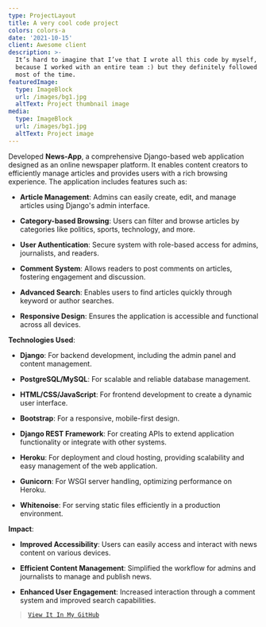 ```yaml
---
type: ProjectLayout
title: A very cool code project
colors: colors-a
date: '2021-10-15'
client: Awesome client
description: >-
  It’s hard to imagine that I’ve that I wrote all this code by myself, probably
  because I worked with an entire team :) but they definitely followed my lead
  most of the time.
featuredImage:
  type: ImageBlock
  url: /images/bg1.jpg
  altText: Project thumbnail image
media:
  type: ImageBlock
  url: /images/bg1.jpg
  altText: Project image
---
```

Developed **News-App**, a comprehensive Django-based web application designed as an online newspaper platform. It enables content creators to efficiently manage articles and provides users with a rich browsing experience. The application includes features such as:

*   **Article Management**: Admins can easily create, edit, and manage articles using Django's admin interface.

*   **Category-based Browsing**: Users can filter and browse articles by categories like politics, sports, technology, and more.

*   **User Authentication**: Secure system with role-based access for admins, journalists, and readers.

*   **Comment System**: Allows readers to post comments on articles, fostering engagement and discussion.

*   **Advanced Search**: Enables users to find articles quickly through keyword or author searches.

*   **Responsive Design**: Ensures the application is accessible and functional across all devices.

**Technologies Used**:

*   **Django**: For backend development, including the admin panel and content management.

*   **PostgreSQL/MySQL**: For scalable and reliable database management.

*   **HTML/CSS/JavaScript**: For frontend development to create a dynamic user interface.

*   **Bootstrap**: For a responsive, mobile-first design.

*   **Django REST Framework**: For creating APIs to extend application functionality or integrate with other systems.

*   **Heroku**: For deployment and cloud hosting, providing scalability and easy management of the web application.

*   **Gunicorn**: For WSGI server handling, optimizing performance on Heroku.

*   **Whitenoise**: For serving static files efficiently in a production environment.

**Impact**:

*   **Improved Accessibility**: Users can easily access and interact with news content on various devices.

*   **Efficient Content Management**: Simplified the workflow for admins and journalists to manage and publish news.

*   **Enhanced User Engagement**: Increased interaction through a comment system and improved search capabilities.

>
>
>
> [`View It In My GitHub`](https://github.com/abel-bezabih/news-app)

